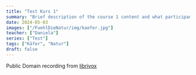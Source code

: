 ```yaml
---
title: "Test Kurs 1"
summary: "Brief description of the course 1 content and what participants can expect to learn."
date: 2024-05-03
images: ["/FuehlDieNatur/img/kaefer.jpg"]
teacher: ["Daniela"]
series: ["Test"]
tags: ["Käfer", "Natur"]
draft: false
---
```

Public Domain recording from [librivox](https://librivox.org/institutes-of-the-christian-religion-book-two-by-john-calvin/)
